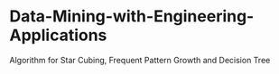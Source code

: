 # Data-Mining-with-Engineering-Applications
Algorithm for Star Cubing,  Frequent Pattern Growth and Decision Tree

